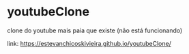 # youtubeClone
clone do youtube mais paia que existe (não está funcionando)

link: https://estevanchicoskivieira.github.io/youtubeClone/

